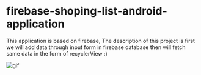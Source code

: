 # firebase-shoping-list-android-application
This application is based on firebase, The description of this project is first we will add data through input form in firebase database then will fetch same data in the form of recyclerView :)

<img src="http://www.codingwithjks.tech/Github/list.gif" alt="gif"/>


